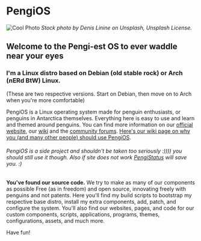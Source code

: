 # PengiOS

![Cool Photo](https://github.com/PengiOS/pengios.github.io/blob/main/homepage/assets/background.png?raw=true)
*Stock photo by Denis Linine on Unsplash, Unsplash License.*

## Welcome to the Pengi-est OS to ever waddle near your eyes

### I'm a Linux distro based on Debian (old stable rock) or Arch (nERd BtW) Linux.

(These are two respective versions. Start on Debian, then move on to Arch when you're more comfortable)

PengiOS is a Linux operating system made for penguin enthusiasts, or penguins in Antarctica themselves. Everything here is easy to use and learn and themed around penguins. You can find more information on our [official website](https://pengios.github.io), our [wiki](https://pengios.github.io/wiki) and the [community forums](https://github.com/orgs/PengiOS/discussions). [Here's our wiki page on why you (and many other people) should use PengiOS](https://pengios.github.io/wiki/why).

###### PengiOS is a side project and shouldn't be taken too seriously :)))) you should still use it though. Also if site does not work [PengiStatus](pengios.github.io/status) will save you. :)

**You've found our source code.** We try to make as many of our components as possible Free (as in freedom) and open source, innovating freely with penguins and not patents. Here you'll find my build scripts to bootstrap my respective base distro, install my extra components, add, patch, and configure the system. You'll also find our websites, pages, and code for our custom components, scripts, applications, programs, themes, configurations, assets, and much more.

Have fun!
